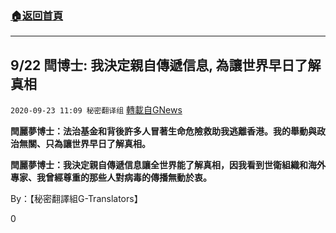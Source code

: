 ###  [:house:返回首頁](https://github.com/ourhimalayas/txt)
---

## 9/22 閆博士: 我決定親自傳遞信息, 為讓世界早日了解真相
`2020-09-23 11:09 秘密翻译组` [轉載自GNews](https://gnews.org/zh-hant/380215/)

**閆麗夢博士：法治基金和背後許多人冒著生命危險救助我逃離香港。我的舉動與政治無關、只為讓世界早日了解真相。**



**閆麗夢博士：我決定親自傳遞信息讓全世界能了解真相，因我看到世衛組織和海外專家、我曾經尊重的那些人對病毒的傳播無動於衷。**



By：【秘密翻譯組G-Translators】

0
